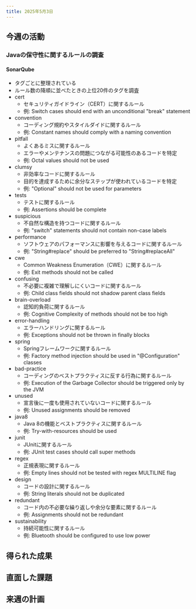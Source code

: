 ```yaml
---
title: 2025年5月3日
---
```

## 今週の活動
### Javaの保守性に関するルールの調査
#### SonarQube
- タグごとに整理されている
- ルール数の降順に並べたときの上位20件のタグを調査
- cert
	- セキュリティガイドライン（CERT）に関するルール
	- 例: Switch cases should end with an unconditional "break" statement
- convention
	- コーディング規約やスタイルダイドに関するルール
	- 例: Constant names should comply with a naming convention
- pitfall
	- よくあるミスに関するルール
	- エラーやメンテナンスの問題につながる可能性のあるコードを特定
	- 例: Octal values should not be used
- clumsy
	- 非効率なコードに関するルール
	- 目的を達成するために余分なステップが使われているコードを特定
	- 例: "Optional" should not be used for parameters
- tests
	- テストに関するルール
	- 例: Assertions should be complete
- suspicious
	- 不自然な構造を持つコードに関するルール
	- 例: "switch" statements should not contain non-case labels
- performance
	- ソフトウェアのパフォーマンスに影響を与えるコードに関するルール
	- 例: "String#replace" should be preferred to "String#replaceAll"
- cwe
	- Common Weakness Enumeration（CWE）に関するルール
	- 例: Exit methods should not be called
- confusing
	- 不必要に複雑で理解しにくいコードに関するルール
	- 例: Child class fields should not shadow parent class fields
- brain-overload
	- 認知的負荷に関するルール
	- 例: Cognitive Complexity of methods should not be too high
- error-handling
	- エラーハンドリングに関するルール
	- 例: Exceptions should not be thrown in finally blocks
- spring
	- Springフレームワークに関するルール
	- 例: Factory method injection should be used in "@Configuration" classes
- bad-practice
	- コーディングのベストプラクティスに反する行為に関するルール
	- 例: Execution of the Garbage Collector should be triggered only by the JVM
- unused
	- 宣言後に一度も使用されていないコードに関するルール
	- 例: Unused assignments should be removed
- java8
	- Java 8の機能とベストプラクティスに関するルール
	- 例: Try-with-resources should be used
- junit
	- JUnitに関するルール
	- 例: JUnit test cases should call super methods
- regex
	- 正規表現に関するルール
	- 例: Empty lines should not be tested with regex MULTILINE flag
- design
	- コードの設計に関するルール
	- 例: String literals should not be duplicated
- redundant
	- コード内の不必要な繰り返しや余分な要素に関するルール
	- 例: Assignments should not be redundant
- sustainability
	- 持続可能性に関するルール
	- 例: Bluetooth should be configured to use low power

## 得られた成果
## 直面した課題
## 来週の計画
